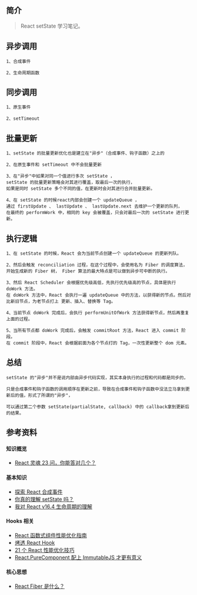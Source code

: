 ## 简介

> React setState 学习笔记。

## 异步调用

```
1、合成事件

2、生命周期函数
```

## 同步调用

```
1、原生事件

2、setTimeout
```

## 批量更新

```
1、setState 的批量更新优化也是建立在"异步"（合成事件、钩子函数）之上的

2、在原生事件和 setTimeout 中不会批量更新

3、在"异步"中如果对同一个值进行多次 setState ， 
setState 的批量更新策略会对其进行覆盖，取最后一次的执行，
如果是同时 setState 多个不同的值，在更新时会对其进行合并批量更新。

4、在 setState 的时候react内部会创建一个 updateQueue ，
通过 firstUpdate 、 lastUpdate 、 lastUpdate.next 去维护一个更新的队列，
在最终的 performWork 中，相同的 key 会被覆盖，只会对最后一次的 setState 进行更新。
```

## 执行逻辑

```
1、在 setState 的时候，React 会为当前节点创建一个 updateQueue 的更新列队。

2、然后会触发 reconciliation 过程，在这个过程中，会使用名为 Fiber 的调度算法，开始生成新的 Fiber 树， Fiber 算法的最大特点是可以做到异步可中断的执行。

3、然后 React Scheduler 会根据优先级高低，先执行优先级高的节点，具体是执行 doWork 方法。
在 doWork 方法中，React 会执行一遍 updateQueue 中的方法，以获得新的节点。然后对比新旧节点，为老节点打上 更新、插入、替换等 Tag。

4、当前节点 doWork 完成后，会执行 performUnitOfWork 方法获得新节点，然后再重复上面的过程。

5、当所有节点都 doWork 完成后，会触发 commitRoot 方法，React 进入 commit 阶段。
在 commit 阶段中，React 会根据前面为各个节点打的 Tag，一次性更新整个 dom 元素。
```

## 总结

```
setState 的"异步"并不是说内部由异步代码实现，其实本身执行的过程和代码都是同步的，

只是合成事件和钩子函数的调用顺序在更新之前，导致在合成事件和钩子函数中没法立马拿到更新后的值，形式了所谓的"异步"，

可以通过第二个参数 setState(partialState, callback) 中的 callback拿到更新后的结果。
```

## 参考资料

#### 知识概览

- [React 灵魂 23 问，你能答对几个？](https://zhuanlan.zhihu.com/p/304213203)

#### 基本知识

- [探索 React 合成事件](https://juejin.cn/post/6897911576053940231)
- [你真的理解 setState 吗？](https://juejin.cn/post/6844903636749778958#heading-5)
- [我对 React v16.4 生命周期的理解](https://juejin.cn/post/6844903655372488712)

#### Hooks 相关

- [React 函数式组件性能优化指南](https://zhuanlan.zhihu.com/p/137302815)
- [烤透 React Hook](https://juejin.cn/post/6867745889184972814)
- [21 个 React 性能优化技巧](https://www.infoq.cn/article/KVE8xtRs-uPphptq5LUz)
- [React.PureComponent 配上 ImmutableJS 才更有意义](https://juejin.cn/post/6844903501592526855)

#### 核心思想

- [React Fiber 是什么？](https://github.com/WangYuLue/react-in-deep/blob/main/02.React%20Fiber%20%E6%98%AF%E4%BB%80%E4%B9%88%EF%BC%9F.md)
